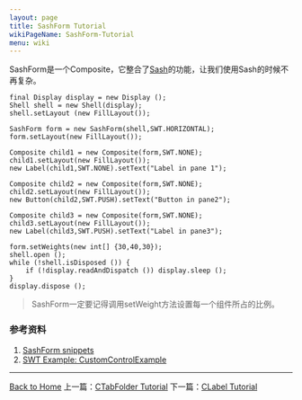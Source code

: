 ```yaml
---
layout: page
title: SashForm Tutorial
wikiPageName: SashForm-Tutorial
menu: wiki
---
```


SashForm是一个Composite，它整合了[Sash](http://ecsoya.github.io/eclipse.tutorial/wiki/Sash-Tutorial)的功能，让我们使用Sash的时候不再复杂。

	final Display display = new Display ();
	Shell shell = new Shell(display);
	shell.setLayout (new FillLayout());

	SashForm form = new SashForm(shell,SWT.HORIZONTAL);
	form.setLayout(new FillLayout());
	
	Composite child1 = new Composite(form,SWT.NONE);
	child1.setLayout(new FillLayout());
	new Label(child1,SWT.NONE).setText("Label in pane 1");
	
	Composite child2 = new Composite(form,SWT.NONE);
	child2.setLayout(new FillLayout());
	new Button(child2,SWT.PUSH).setText("Button in pane2");

	Composite child3 = new Composite(form,SWT.NONE);
	child3.setLayout(new FillLayout());
	new Label(child3,SWT.PUSH).setText("Label in pane3");
	
	form.setWeights(new int[] {30,40,30});
	shell.open ();
	while (!shell.isDisposed ()) {
		if (!display.readAndDispatch ()) display.sleep ();
	}
	display.dispose ();

> 
>SashForm一定要记得调用setWeight方法设置每一个组件所占的比例。
>

### 参考资料
1. [SashForm snippets](http://www.eclipse.org/swt/snippets/#sashform)
2. [SWT Example: CustomControlExample](http://www.eclipse.org/swt/examples.php)

***
[Back to Home]({{site.baseurl}}/eclipse.tutorial/wiki/) 上一篇：[CTabFolder Tutorial](http://ecsoya.github.io/eclipse.tutorial/wiki/CTabFolder-Tutorial)  下一篇：[CLabel Tutorial](http://ecsoya.github.io/eclipse.tutorial/wiki/CLabel-Tutorial)
